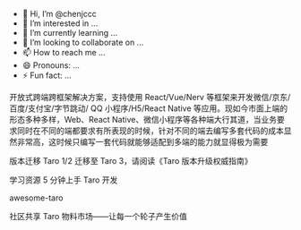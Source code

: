 - 👋 Hi, I’m @chenjccc
- 👀 I’m interested in ...
- 🌱 I’m currently learning ...
- 💞️ I’m looking to collaborate on ...
- 📫 How to reach me ...
- 😄 Pronouns: ...
- ⚡ Fun fact: ...

<!---
chenjccc/chenjccc is a ✨ special ✨ repository because its `README.md` (this file) appears on your GitHub profile.
You can click the Preview link to take a look at your changes.
--->开放式跨端跨框架解决方案，支持使用 React/Vue/Nerv 等框架来开发微信/京东/百度/支付宝/字节跳动/ QQ 小程序/H5/React Native 等应用。现如今市面上端的形态多种多样，Web、React Native、微信小程序等各种端大行其道，当业务要求同时在不同的端都要求有所表现的时候，针对不同的端去编写多套代码的成本显然非常高，这时候只编写一套代码就能够适配到多端的能力就显得极为需要

版本迁移
Taro 1/2 迁移至 Taro 3，请阅读《Taro 版本升级权威指南》

学习资源
5 分钟上手 Taro 开发

awesome-taro

社区共享
Taro 物料市场——让每一个轮子产生价值
